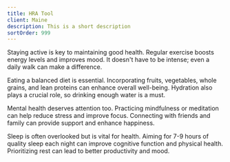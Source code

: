 ```yaml
---
title: HRA Tool
client: Maine
description: This is a short description
sortOrder: 999
---
```


Staying active is key to maintaining good health. Regular exercise boosts energy levels and improves mood. It doesn't have to be intense; even a daily walk can make a difference.

Eating a balanced diet is essential. Incorporating fruits, vegetables, whole grains, and lean proteins can enhance overall well-being. Hydration also plays a crucial role, so drinking enough water is a must.

Mental health deserves attention too. Practicing mindfulness or meditation can help reduce stress and improve focus. Connecting with friends and family can provide support and enhance happiness.

Sleep is often overlooked but is vital for health. Aiming for 7-9 hours of quality sleep each night can improve cognitive function and physical health. Prioritizing rest can lead to better productivity and mood.
